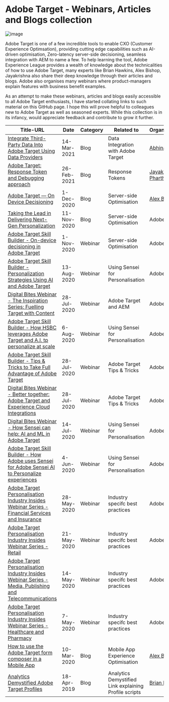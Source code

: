 # Adobe Target - Webinars, Articles and Blogs collection
![image](https://user-images.githubusercontent.com/71815964/111277138-037ce100-8630-11eb-9827-38fb9632be32.png)

Adobe Target is one of a few incredible tools to enable CXO (Customer Experience Optimsation), providing cutting edge capabilities such as AI-driven optimisation, Zero-latency server-side decisioning, seamless integration with AEM to name a few. To help learning the tool, Adobe Experience League provides a wealth of knowledge about the technicalities of how to use Adobe Target, many experts like Brian Hawkins, Alex Bishop, Jayakrishna also share their deep knowledge through their articles and blogs. Adobe also organises many webinars where product-managers explain features with business benefit examples.
    
As an attempt to make these webinars, articles and blogs easily accessible to all Adobe Target enthusiasts, I have started collating links to such material on this GitHub page. I hope this will prove helpful to colleagues new to Adobe Target as well as seasoned experts.  While this collection is in its infancy, would appreciate feedback and contribute to grow it further.


| Title-URL      | Date | Category  |Related to | Organiser/Author |
| -----------   | -----------      | -----------      | -----------      |--------- |
| [Integrate Third-Party Data Into Adobe Target Using Data Providers](https://www.abhinavpuri.com/blog/target-data-providers/)   | 14-Mar-2021 | Blog |Data Integration with Adobe Target|   [Abhinav Puri](https://www.linkedin.com/in/appuriabhi/) |
| [Adobe Target: Response Token and Debugging approach](https://medium.com/jayakrishnaap-digital-analytics-platform/adobe-target-response-token-and-debugging-approach-73d9fcc8cb56)   | 26-Feb-2021 | Blog |Response Tokens|   [Jayakrishnaa Pharthasarathy](https://www.linkedin.com/in/jayakrishnaa-parthasarathy-60797111a/) |
| [Adobe Target — On Device Decisioning](https://alex-bishop010.medium.com/adobe-target-on-device-decisioning-a829abd83f2c)   | 1-Dec-2020 | Blog |Server-side Optimisation |   [Alex Bishop](https://www.linkedin.com/in/alex-bishop-90a59971/)       |
| [Taking the Lead in Delivering Next-Gen Personalization](https://blog.adobe.com/en/publish/2019/11/19/taking-the-lead-in-delivering-next-gen-personalization.html)   | 11-Nov-2020 | Blog |Server-side Optimisation |   Adobe       |
| [Adobe Target Skill Builder - On-device decisioning in Adobe Target](https://seminars.adobeconnect.com/pg4vu6gh8edn/?proto=true )   | 1-Nov-2020 | Webinar |Server-side Optimisation |   Adobe       |
| [Adobe Target Skill Builder - Personalization Strategies Using AI and Adobe Target](https://seminars.adobeconnect.com/psj63nmmz3nq/?proto=true )     |  13-Aug-2020 |  Webinar | Using Sensei for Personalisation |  Adobe       |
| [Digital Bites Webinar - The Inspiration Series: Fuelling Target with Content](https://view-adobe.highspot.com/viewer/5f5f8e8ef7794d33ffdc1706)     |  28-Jul-2020 |  Webinar | Adobe Target and AEM |  Adobe       |
| [Adobe Target Skill Builder - How HSBC leverages Adobe Target and A.I. tp personalize at scale](https://seminars.adobeconnect.com/ps4ozlg7qfdy/?proto=true) | 6-Aug-2020 | Webinar | Using Sensei for Personalisation | Adobe |
| [Adobe Target Skill Builder - Tips & Tricks to Take Full Advantage of Adobe Target](https://seminars.adobeconnect.com/ppapo38pj8qr/?proto=true)     |  28-Jul-2020 |  Webinar | Adobe Target Tips & Tricks |  Adobe       |
| [Digital Bites Webinar - Better together: Adobe Target and Experience Cloud Integrations](https://view-adobe.highspot.com/viewer/5f202970811717285c4b04b9)     |  28-Jul-2020 |  Webinar | Adobe Target Tips & Tricks |  Adobe       |
| [Digital Bites Webinar - How Sensei can help: AI and ML in Adobe Target](https://view-adobe.highspot.com/viewer/5f1022ada2e3a957be41c5f1)     |  14-Jul-2020 |  Webinar | Using Sensei for Personalisation |  Adobe       |
| [Adobe Target Skill Builder - How Adobe uses Sensei for Adobe Sensei AI to Personalize experiences](https://seminars.adobeconnect.com/pcngxbdg9rpk/?proto=true) | 4-Jun-2020 | Webinar | Using Sensei for Personalisation | Adobe |
| [Adobe Target Personalisation Industry Insides Webinar Series - Financial Services and Insurance](https://seminars.adobeconnect.com/ppc3bv9s85jo/?proto=true) | 28-May-2020 | Webinar | Industry specifc best practices | Adobe |
| [Adobe Target Personalisation Industry Insides Webinar Series - Retail](https://seminars.adobeconnect.com/p6vbv57c0r5x/?proto=true) | 21-May-2020 | Webinar | Industry specifc best practices | Adobe |
| [Adobe Target Personalisation Industry Insides Webinar Series - Media, Publishing and Telecommunications](https://seminars.adobeconnect.com/pytpqtp8s1ca/?proto=true) | 14-May-2020 | Webinar | Industry specifc best practices | Adobe |
| [Adobe Target Personalisation Industry Insides Webinar Series - Healthcare and Pharmacy](https://seminars.adobeconnect.com/patuyfyi8zvn/?proto=true) | 7-May-2020 | Webinar | Industry specifc best practices | Adobe |
| [How to use the Adobe Target form composer in a Mobile App](https://alex-bishop010.medium.com/how-to-use-the-adobe-target-form-composer-in-a-mobile-app-c4457f60ca2f)   | 10-Mar-2020 | Blog |Mobile App Experience Optimisation |   [Alex Bishop](https://www.linkedin.com/in/alex-bishop-90a59971/)       |
| [Analytics Demystified Adobe Target Profiles](https://analyticsdemystified.com/testing-and-optimization/profile-playbook-for-adobe-target/) | 18-Apr-2019 | Blog | Analytics Demystified Link explaining Profile scripts | [Brian Hawkins](https://www.linkedin.com/in/brianhawkins/) |
